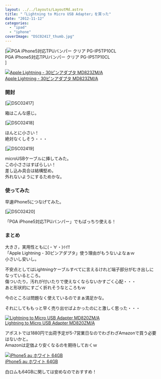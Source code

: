 ```yaml
---
layout: ../../layouts/LayoutMd.astro
title: "「Lightning to Micro USB Adapter」を買った"
date: "2012-11-12"
categories: 
  - "ipad"
  - "iphone"
coverImage: "DSC02417_thumb.jpg"
---
```


[![PGA iPhone5対応TPUバンパー クリア PG-IP5TP10CL](/wp/images/31p9VYVAuDL._SL160_.jpg "iPhone5の保護フィルムとケース » みずかるちゃー | みずかるちゃー")  
PGA iPhone5対応TPUバンパー クリア PG-IP5TP10CL  
]

[![Apple Lightning - 30ピンアダプタ MD823ZM/A](/wp/images/21%2BbaU9ko1L._SL160_.jpg)  
Apple Lightning - 30ピンアダプタ MD823ZM/A  
](https://www.amazon.co.jp/exec/obidos/ASIN/B009A3MEH0/mizuka123-22/ref=nosim)

### 開封

[![DSC02417](/wp/images/DSC02417_thumb.jpg "DSC02417")]

箱はこんな感じ。

[![DSC02418](/wp/images/DSC02418_thumb.jpg "DSC02418")]

ほんとに小さい！  
絶対なくしそう・・・

[![DSC02419](/wp/images/DSC02419_thumb.jpg "DSC02419")]

microUSBケーブルに挿してみた。  
この小ささはすばらしい！  
差し込み具合は結構堅め。  
外れないようにするためかな。

### 使ってみた

早速iPhone5につなげてみた。

[![DSC02420](/wp/images/DSC02420_thumb.jpg "DSC02420")]

「PGA iPhone5対応TPUバンパー」でもばっちり使える！

### まとめ

大きさ，実用性ともに(・∀・)ｲｲ!!  
「Apple Lightning - 30ピンアダプタ」使う理由がもうないよなぁｗ  
小さいし安いし。

不安点としてはLightningケーブルすべてに言えるけれど端子部分がむき出しになっているところ。  
傷ついたり，汚れが付いたりで使えなくならないかすごく心配・・・  
あと形状的にすごく折れそうなところもｗ

今のところは問題なく使えているのでまぁ満足かな。

それにしてももっと早く売り出せばよかったのにと激しく思った・・・

[![Lightning to Micro USB Adapter MD820ZM/A](/wp/images/1114-yQfnjL._SL160_.jpg)  
Lightning to Micro USB Adapter MD820ZM/A  
](https://www.amazon.co.jp/exec/obidos/ASIN/B009LKSJS0/mizuka123-22/ref=nosim)

アポストでは1880円で出荷予定が5-7営業日なのでわざわざAmazonで買う必要はないかと。  
Amazonは定価より安くなるのを期待しておくｗ

[![iPhone5 au ホワイト 64GB](/wp/images/41VdDl86j-L._SL160_.jpg)  
iPhone5 au ホワイト 64GB  
](https://www.amazon.co.jp/exec/obidos/ASIN/B009FRHRZ0/mizuka123-22/ref=nosim)

白ロムも64GBに関しては安めなのでおすすめ！
